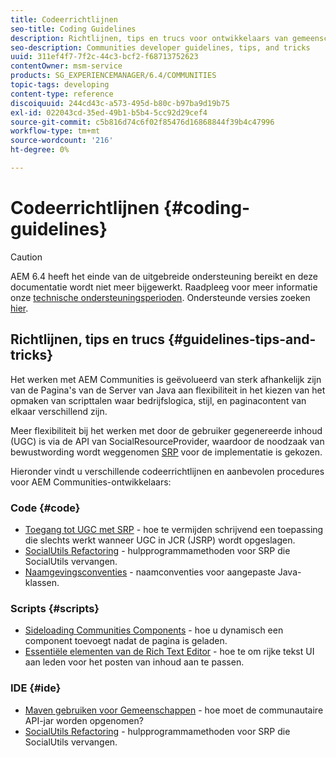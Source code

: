 ```yaml
---
title: Codeerrichtlijnen
seo-title: Coding Guidelines
description: Richtlijnen, tips en trucs voor ontwikkelaars van gemeenschappen
seo-description: Communities developer guidelines, tips, and tricks
uuid: 311ef4f7-7f2c-44c3-bcf2-f68713752623
contentOwner: msm-service
products: SG_EXPERIENCEMANAGER/6.4/COMMUNITIES
topic-tags: developing
content-type: reference
discoiquuid: 244cd43c-a573-495d-b80c-b97ba9d19b75
exl-id: 022043cd-35ed-49b1-b5b4-5cc92d29cef4
source-git-commit: c5b816d74c6f02f85476d16868844f39b4c47996
workflow-type: tm+mt
source-wordcount: '216'
ht-degree: 0%

---
```


# Codeerrichtlijnen {#coding-guidelines}

>[!CAUTION]
>
>AEM 6.4 heeft het einde van de uitgebreide ondersteuning bereikt en deze documentatie wordt niet meer bijgewerkt. Raadpleeg voor meer informatie onze [technische ondersteuningsperioden](https://helpx.adobe.com/support/programs/eol-matrix.html). Ondersteunde versies zoeken [hier](https://experienceleague.adobe.com/docs/).

## Richtlijnen, tips en trucs {#guidelines-tips-and-tricks}

Het werken met AEM Communities is geëvolueerd van sterk afhankelijk zijn van de Pagina&#39;s van de Server van Java aan flexibiliteit in het kiezen van het opmaken van scripttalen waar bedrijfslogica, stijl, en paginacontent van elkaar verschillend zijn.

Meer flexibiliteit bij het werken met door de gebruiker gegenereerde inhoud (UGC) is via de API van SocialResourceProvider, waardoor de noodzaak van bewustwording wordt weggenomen [SRP](srp.md) voor de implementatie is gekozen.

Hieronder vindt u verschillende codeerrichtlijnen en aanbevolen procedures voor AEM Communities-ontwikkelaars:

### Code {#code}

* [Toegang tot UGC met SRP](accessing-ugc-with-srp.md) - hoe te vermijden schrijvend een toepassing die slechts werkt wanneer UGC in JCR (JSRP) wordt opgeslagen.
* [SocialUtils Refactoring](socialutils.md) - hulpprogrammamethoden voor SRP die SocialUtils vervangen.
* [Naamgevingsconventies](naming-conventions.md) - naamconventies voor aangepaste Java-klassen.

### Scripts {#scripts}

* [Sideloading Communities Components](sideloading.md) - hoe u dynamisch een component toevoegt nadat de pagina is geladen.
* [Essentiële elementen van de Rich Text Editor](rte.md) - hoe te om rijke tekst UI aan leden voor het posten van inhoud aan te passen.

### IDE {#ide}

* [Maven gebruiken voor Gemeenschappen](maven.md) - hoe moet de communautaire API-jar worden opgenomen?
* [SocialUtils Refactoring](socialutils.md) - hulpprogrammamethoden voor SRP die SocialUtils vervangen.
